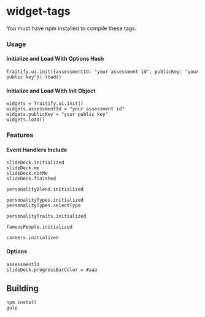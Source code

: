 # widget-tags

You must have npm installed to compile these tags.

### Usage
#### Initialize and Load With Options Hash
    Traitify.ui.init({assessmentId: "your assessment id", publicKey: "your public key"}).load()
#### Initialize and Load With Init Object 
    widgets = Traitify.ui.init()
    widgets.assessmentId = "your assessment id"
    widgets.publicKey = "your public key"
    widgets.load()

### Features

#### Event Handlers Include

    slideDeck.initialized
    slideDeck.me
    slideDeck.notMe
    slideDeck.finished
    
    personalityBlend.initialized
    
    personalityTypes.initialized
    personalityTypes.selectType
    
    personalityTraits.initialized
    
    famousPeople.initialized
    
    careers.initialized
    
#### Options
    assessmentId
    slideDeck.progressBarColor = #aaa
    
    
## Building
    npm install
    gulp
